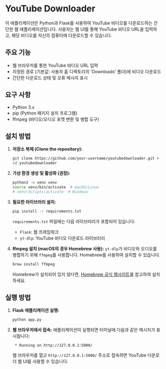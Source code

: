 # YouTube Downloader

이 애플리케이션은 Python과 Flask를 사용하여 YouTube 비디오를 다운로드하는 간단한 웹 애플리케이션입니다.
사용자는 웹 UI를 통해 YouTube 비디오 URL을 입력하고, 해당 비디오를 자신의 컴퓨터에 다운로드할 수 있습니다.

## 주요 기능

- 웹 브라우저를 통한 YouTube 비디오 URL 입력
- 지정된 경로 (기본값: 사용자 홈 디렉토리의 'Downloads' 폴더)에 비디오 다운로드
- 간단한 다운로드 상태 및 오류 메시지 표시

## 요구 사항

- Python 3.x
- pip (Python 패키지 설치 프로그램)
- ffmpeg (비디오/오디오 포맷 변환 및 병합 도구)

## 설치 방법

1.  **저장소 복제 (Clone the repository):**
    ```bash
    git clone https://github.com/your-username/youtubedownloader.git # 실제 저장소 URL로 변경해주세요.
    cd youtubedownloader
    ```

2.  **가상 환경 생성 및 활성화 (권장):**
    ```bash
    python3 -m venv venv
    source venv/bin/activate  # macOS/Linux
    # venv\Scripts\activate  # Windows
    ```

3.  **필요한 라이브러리 설치:**
    ```bash
    pip install -r requirements.txt
    ```
    `requirements.txt` 파일에는 다음 라이브러리가 포함되어 있습니다:
    - `Flask`: 웹 프레임워크
    - `yt-dlp`: YouTube 비디오 다운로드 라이브러리

4.  **ffmpeg 설치 (macOS의 경우 Homebrew 사용):**
    `yt-dlp`가 비디오와 오디오를 병합하기 위해 `ffmpeg`를 사용합니다. Homebrew를 사용하여 설치할 수 있습니다.
    ```bash
    brew install ffmpeg
    ```
    Homebrew가 설치되어 있지 않다면, [Homebrew 공식 웹사이트](https://brew.sh/index_ko)를 참고하여 설치하세요.

## 실행 방법

1.  **Flask 애플리케이션 실행:**
    ```bash
    python app.py
    ```

2.  **웹 브라우저에서 접속:**
    애플리케이션이 실행되면 터미널에 다음과 같은 메시지가 표시됩니다:
    ```
     * Running on http://127.0.0.1:5000/
    ```
    웹 브라우저를 열고 `http://127.0.0.1:5000/` 주소로 접속하면 YouTube 다운로더 웹 UI를 사용할 수 있습니다.

